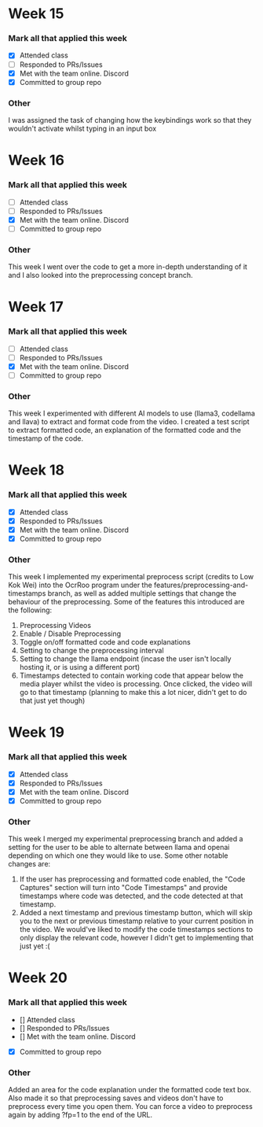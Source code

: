 # Week 15 
### Mark all that applied this week
- [x] Attended class
- [ ] Responded to PRs/Issues
- [x] Met with the team online. Discord
- [x] Committed to group repo

### Other
I was assigned the task of changing how the keybindings work so that they wouldn't activate whilst typing in an input box

# Week 16
### Mark all that applied this week
- [ ] Attended class
- [ ] Responded to PRs/Issues
- [x] Met with the team online. Discord
- [ ] Committed to group repo

### Other
This week I went over the code to get a more in-depth understanding of it and I also looked into the preprocessing concept branch.

# Week 17
### Mark all that applied this week
- [ ] Attended class
- [ ] Responded to PRs/Issues
- [x] Met with the team online. Discord
- [ ] Committed to group repo

### Other
This week I experimented with different AI models to use (llama3, codellama and llava) to extract and format code from the video.
I created a test script to extract formatted code, an explanation of the formatted code and the timestamp of the code.

# Week 18
### Mark all that applied this week
- [x] Attended class
- [x] Responded to PRs/Issues
- [x] Met with the team online. Discord
- [x] Committed to group repo

### Other
This week I implemented my experimental preprocess script (credits to Low Kok Wei) into the OcrRoo program under the features/preprocessing-and-timestamps branch, as well as added multiple settings that change the behaviour of the preprocessing.
Some of the features this introduced are the following:
1. Preprocessing Videos
2. Enable / Disable Preprocessing
3. Toggle on/off formatted code and code explanations
4. Setting to change the preprocessing interval
5. Setting to change the llama endpoint (incase the user isn't locally hosting it, or is using a different port)
6. Timestamps detected to contain working code that appear below the media player whilst the video is processing. Once clicked, the video will go to that timestamp (planning to make this a lot nicer, didn't get to do that just yet though)

# Week 19
### Mark all that applied this week
- [x] Attended class
- [x] Responded to PRs/Issues
- [x] Met with the team online. Discord
- [x] Committed to group repo

### Other
This week I merged my experimental preprocessing branch and added a setting for the user to be able to alternate between llama and openai depending on which one they would like to use. Some other notable changes are:
1. If the user has preprocessing and formatted code enabled, the "Code Captures" section will turn into "Code Timestamps" and provide timestamps where code was detected, and the code detected at that timestamp.
2. Added a next timestamp and previous timestamp button, which will skip you to the next or previous timestamp relative to your current position in the video. We would've liked to modify the code timestamps sections to only display the relevant code, however I didn't get to implementing that just yet :(

# Week 20
### Mark all that applied this week
- [] Attended class
- [] Responded to PRs/Issues
- [] Met with the team online. Discord
- [x] Committed to group repo

### Other
Added an area for the code explanation under the formatted code text box. Also made it so that preprocessing saves and videos don't have to preprocess every time you open them. You can force a video to preprocess again by adding ?fp=1 to the end of the URL.
